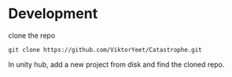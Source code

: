 # Development
clone the repo
```
git clone https://github.com/ViktorYeet/Catastrophe.git
```

In unity hub, add a new project from disk and find the cloned repo.
